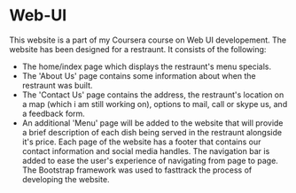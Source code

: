 # Web-UI
This website is a part of my Coursera course on Web UI developement.
The website has been designed for a restraunt. It consists of the following:
* The home/index page which displays the restraunt's menu specials.
* The 'About Us' page contains some information about when the restraunt was built.
* The 'Contact Us' page contains the address, the restraunt's location on a map (which i am still working on), options to mail, call or skype us, and a feedback form.
* An additional 'Menu' page will be added to the website that will provide a brief description of each dish being served in the restraunt alongside it's price.
   Each page of the website has a footer that contains our contact information and social media handles. 
   The navigation bar is added to ease the user's experience of navigating from page to page.
   The Bootstrap framework was used to fasttrack the process of developing the website.
